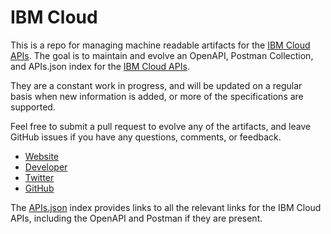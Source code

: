 # IBM CloudThis is a repo for managing machine readable artifacts for the [IBM Cloud APIs](https://www.ibm.com/cloud/). The goal is to maintain and evolve an OpenAPI, Postman Collection, and APIs.json index for the [IBM Cloud APIs](https://www.ibm.com/cloud/).They are a constant work in progress, and will be updated on a regular basis when new information is added, or more of the specifications are supported.Feel free to submit a pull request to evolve any of the artifacts, and leave GitHub issues if you have any questions, comments, or feedback.- [Website](https://www.ibm.com/cloud/)- [Developer](https://www.ibm.com/cloud/)- [Twitter](https://twitter.com/IBMcloud)- [GitHub](https://github.com/IBM-Cloud)The [APIs.json](https://github.com/api-evangelist/ibm-cloud/blob/master/apis.json) index provides links to all the relevant links for the IBM Cloud APIs, including the OpenAPI and Postman if they are present.